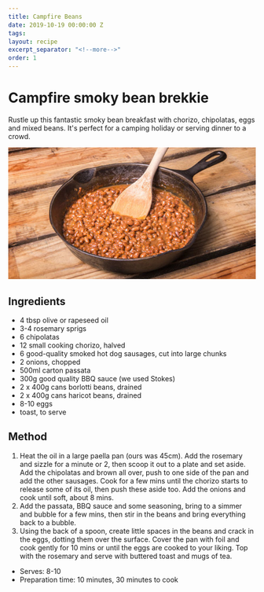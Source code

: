 ```yaml
---
title: Campfire Beans
date: 2019-10-19 00:00:00 Z
tags:
layout: recipe
excerpt_separator: "<!--more-->"
order: 1
---
```


# Campfire smoky bean brekkie

Rustle up this fantastic smoky bean breakfast with chorizo, chipolatas, eggs and mixed beans. It's perfect for a camping holiday or serving dinner to a crowd.

<!--more-->

[![Campfire breakfast](/_uploads/beansbreakfast.jpg)](/_uploads/beansbreakfast.jpg)

## Ingredients

- 4 tbsp olive or rapeseed oil
- 3-4 rosemary sprigs
- 6 chipolatas
- 12 small cooking chorizo, halved
- 6 good-quality smoked hot dog sausages, cut into large chunks
- 2 onions, chopped
- 500ml carton passata
- 300g good quality BBQ sauce (we used Stokes)
- 2 x 400g cans borlotti beans, drained
- 2 x 400g cans haricot beans, drained
- 8-10 eggs
- toast, to serve




## Method

1.	Heat the oil in a large paella pan (ours was 45cm). Add the rosemary and sizzle for a minute or 2, then scoop it out to a plate and set aside. Add the chipolatas and brown all over, push to one side of the pan and add the other sausages. Cook for a few mins until the chorizo starts to release some of its oil, then push these aside too. Add the onions and cook until soft, about 8 mins.
2.	Add the passata, BBQ sauce and some seasoning, bring to a simmer and bubble for a few mins, then stir in the beans and bring everything back to a bubble.
3.	Using the back of a spoon, create little spaces in the beans and crack in the eggs, dotting them over the surface. Cover the pan with foil and cook gently for 10 mins or until the eggs are cooked to your liking. Top with the rosemary and serve with buttered toast and mugs of tea.



- Serves: 8-10
- Preparation time: 10 minutes, 30 minutes to cook

